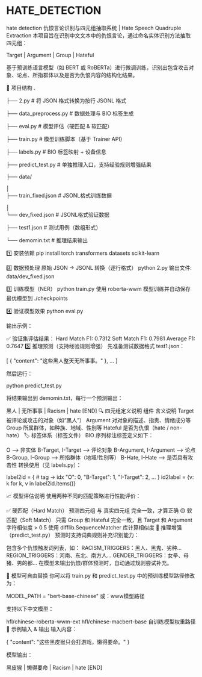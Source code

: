 # HATE_DETECTION
hate detection
 仇恨言论识别与四元组抽取系统 | Hate Speech Quadruple Extraction
本项目旨在识别中文文本中的仇恨言论，通过命名实体识别方法抽取四元组：

Target | Argument | Group | Hateful

基于预训练语言模型（如 BERT 或 RoBERTa）进行微调训练，识别出包含攻击对象、论点、所指群体以及是否为仇恨内容的结构化结果。

📂 项目结构
.

├── 2.py                     # 将 JSON 格式转换为按行 JSONL 格式

├── data_preprocess.py       # 数据处理与 BIO 标签生成

├── eval.py                  # 模型评估（硬匹配 & 软匹配）

├── train.py                 # 模型训练脚本（基于 Trainer API）

├── labels.py                # BIO 标签映射 + 设备信息

├── predict_test.py          # 单独推理入口，支持经验规则增强结果

├── data/

│  
 ├── train_fixed.json     # JSONL格式训练数据

│   
└── dev_fixed.json       # JSONL格式验证数据

├── test1.json               # 测试用例（数组形式）

└── demomin.txt              # 推理结果输出

1️⃣ 安装依赖
pip install torch transformers datasets scikit-learn

2️⃣ 数据预处理
原始 JSON → JSONL 转换（逐行格式）
python 2.py
输出文件: data/dev_fixed.json

3️⃣ 训练模型（NER）
python train.py
使用 roberta-wwm 模型训练并自动保存最优模型到 ./checkpoints

4️⃣ 验证模型效果
python eval.py

输出示例：

✅ 验证集评估结果：
Hard Match F1: 0.7312
Soft Match F1: 0.7981
Average F1: 0.7647
5️⃣ 推理预测（支持经验规则增强）
先准备测试数据格式 test1.json：

[
  {
    "content": "这些黑人整天无所事事。"
  },
  ...
]

然后运行：

python predict_test.py

将结果输出到 demomin.txt，每行一个预测输出：

黑人 | 无所事事 | Racism | hate [END]
🔍 四元组定义说明
组件	含义说明
Target	被评论或攻击的对象（如“黑人”）
Argument	对对象的描述、指责、情绪成分等
Group	所属群体，如种族、地域、性别等
Hateful	是否为仇恨（hate / non-hate）
🏷️ 标签体系（标签文件）
BIO 序列标注标签定义如下：

O                  ⟶ 非实体
B-Target, I-Target ⟶ 评论对象
B-Argument, I-Argument ⟶ 论点
B-Group, I-Group   ⟶ 所指群体（地域/性别等）
B-Hate, I-Hate     ⟶ 是否具有攻击性
转换使用（见 labels.py）：

label2id = {   # tag -> idx
    "O": 0,
    "B-Target": 1,
    "I-Target": 2,
    ...
}
id2label = {v: k for k, v in label2id.items()}

📈 模型评估说明
使用两种不同的匹配策略进行性能评价：

✅ 硬匹配（Hard Match）
预测四元组 与 真实四元组 完全一致，才算正确
🟡 软匹配（Soft Match）
只需 Group 和 Hateful 完全一致，且 Target 和 Argument 字符相似度 > 0.5
使用 difflib.SequenceMatcher 库计算相似度
🧠 推理增强（predict_test.py）
预测时支持词典规则补充识别能力：

包含多个仇恨触发词列表，如：
RACISM_TRIGGERS：黑人、黑鬼、劣种...
REGION_TRIGGERS：河南、东北、南方人...
GENDER_TRIGGERS：女拳、母猪、男的都...
在模型未输出仇恨/群体预测时，自动通过规则尝试补充。

📌 模型可自由替换
你可以将 train.py 和 predict_test.py 中的预训练模型路径修改为：

MODEL_PATH = "bert-base-chinese"
或：www模型路径

支持以下中文模型：

hfl/chinese-roberta-wwm-ext
hfl/chinese-macbert-base
自训练模型权重路径
📄 示例输入 & 输出
输入内容：

{
  "content": "这些黑皮猴只会打游戏，懒得要命。"
}

模型输出：

黑皮猴 | 懒得要命 | Racism | hate [END]
